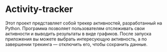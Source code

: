 # Activity-tracker

Этот проект представляет собой трекер активностей, разработанный на Python. Программа позволяет пользователям отслеживать свои активности и выводить результаты в виде графиков. После запуска приложения вы можете выбрать интересующую активность, а по завершении трекинга — отключить его, чтобы сохранить данные.

